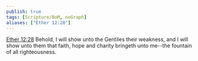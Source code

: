 ```yaml
---
publish: true
tags: [Scripture/BoM, noGraph]
aliases: ["Ether 12:28"]
---
```

[Ether 12:28](https://churchofjesuschrist.org/study/scriptures/bofm/ether/12?lang=eng&id=p28#p28) Behold, I will show unto the Gentiles their weakness, and I will show unto them that faith, hope and charity bringeth unto me--the fountain of all righteousness.
